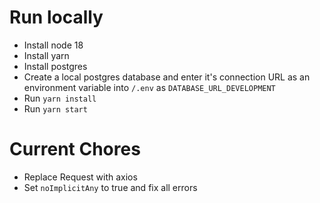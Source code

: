 # Run locally

- Install node 18
- Install yarn
- Install postgres
- Create a local postgres database and enter it's connection URL as an environment variable into `/.env` as `DATABASE_URL_DEVELOPMENT`
- Run `yarn install`
- Run `yarn start`

# Current Chores

- Replace Request with axios
- Set `noImplicitAny` to true and fix all errors
